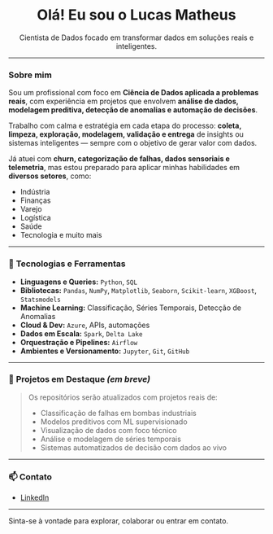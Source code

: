 <h1 align="center">Olá! Eu sou o Lucas Matheus</h1>
<p align="center">
  Cientista de Dados focado em transformar dados em soluções reais e inteligentes.
</p>

---

### **Sobre mim**

Sou um profissional com foco em **Ciência de Dados aplicada a problemas reais**, com experiência em projetos que envolvem **análise de dados, modelagem preditiva, detecção de anomalias e automação de decisões**.

Trabalho com calma e estratégia em cada etapa do processo: **coleta, limpeza, exploração, modelagem, validação e entrega** de insights ou sistemas inteligentes — sempre com o objetivo de gerar valor com dados.

Já atuei com **churn, categorização de falhas, dados sensoriais e telemetria**, mas estou preparado para aplicar minhas habilidades em **diversos setores**, como:
- Indústria
- Finanças
- Varejo
- Logística
- Saúde
- Tecnologia e muito mais

---

### 🧰 **Tecnologias e Ferramentas**

- **Linguagens e Queries:** `Python`, `SQL`
- **Bibliotecas:** `Pandas`, `NumPy`, `Matplotlib`, `Seaborn`, `Scikit-learn`, `XGBoost`, `Statsmodels`
- **Machine Learning:** Classificação, Séries Temporais, Detecção de Anomalias
- **Cloud & Dev:** `Azure`, APIs, automações
- **Dados em Escala:** `Spark`, `Delta Lake`
- **Orquestração e Pipelines:** `Airflow`
- **Ambientes e Versionamento:** `Jupyter`, `Git`, `GitHub`

---

### 📂 **Projetos em Destaque** *(em breve)*

> Os repositórios serão atualizados com projetos reais de:
> - Classificação de falhas em bombas industriais
> - Modelos preditivos com ML supervisionado
> - Visualização de dados com foco técnico
> - Análise e modelagem de séries temporais
> - Sistemas automatizados de decisão com dados ao vivo

---

### 📫 **Contato**
- [LinkedIn](https://www.linkedin.com/in/lucas-matheus-338a44213/) 

---

Sinta-se à vontade para explorar, colaborar ou entrar em contato.
